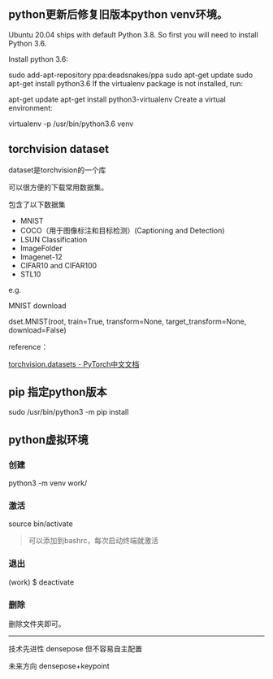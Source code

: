 ## python更新后修复旧版本python venv环境。

Ubuntu 20.04 ships with default Python 3.8. So first you will need to install Python 3.6.

Install python 3.6:

sudo add-apt-repository ppa:deadsnakes/ppa
sudo apt-get update
sudo apt-get install python3.6
If the virtualenv package is not installed, run:

apt-get update
apt-get install python3-virtualenv
Create a virtual environment:

virtualenv -p /usr/bin/python3.6 venv





## torchvision dataset

dataset是torchvision的一个库

可以很方便的下载常用数据集。

包含了以下数据集

- MNIST
- COCO（用于图像标注和目标检测）(Captioning and Detection)
- LSUN Classification
- ImageFolder
- Imagenet-12
- CIFAR10 and CIFAR100
- STL10

e.g. 

MNIST download

dset.MNIST(root, train=True, transform=None, target_transform=None, download=False)



reference：

[torchvision.datasets - PyTorch中文文档](https://pytorch-cn.readthedocs.io/zh/latest/torchvision/torchvision-datasets/)



## pip 指定python版本

sudo /usr/bin/python3 -m pip install



## python虚拟环境

### 创建

python3 -m venv work/

### 激活

source bin/activate 

> 可以添加到bashrc，每次启动终端就激活

### 退出

(work) $ deactivate

### 删除

删除文件夹即可。





---



技术先进性 densepose 但不容易自主配置

未来方向 densepose+keypoint